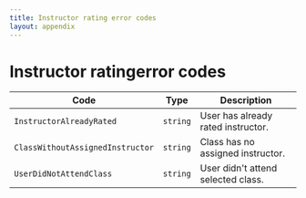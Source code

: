 ```yaml
---
title: Instructor rating error codes
layout: appendix
---
```


# Instructor ratingerror codes

Code       							| Type      | Description
------------------------------------|-----------|----------------------------------------------
`InstructorAlreadyRated`     		|`string`   | User has already rated instructor.
`ClassWithoutAssignedInstructor`    |`string`   | Class has no assigned instructor.
`UserDidNotAttendClass`				|`string`   | User didn't attend selected class.

